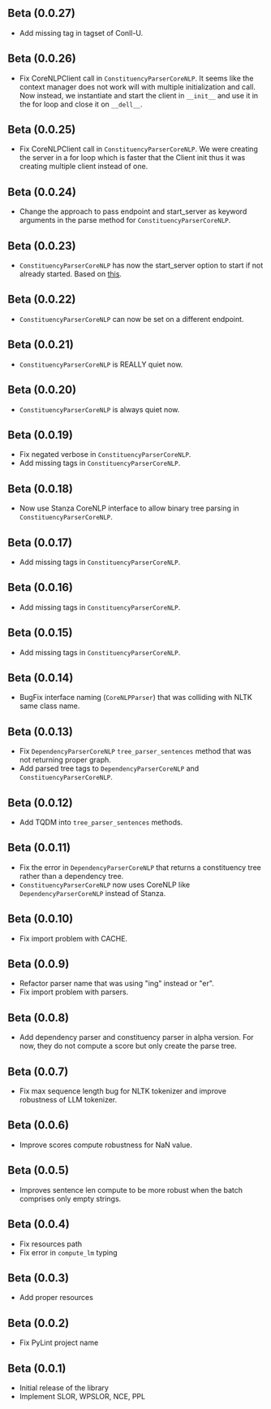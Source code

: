 ## Beta (0.0.27)

- Add missing tag in tagset of Conll-U.


## Beta (0.0.26)

- Fix CoreNLPClient call in `ConstituencyParserCoreNLP`. It seems like the context manager does not work will with
  multiple initialization and call. Now instead, we instantiate and start the client in `__init__` and use it in the for
  loop and close it on `__dell__`.

## Beta (0.0.25)

- Fix CoreNLPClient call in `ConstituencyParserCoreNLP`. We were creating the server in a for loop which is faster that
  the Client init thus it was creating multiple client instead of one.

## Beta (0.0.24)

- Change the approach to pass endpoint and start_server as keyword arguments in the parse method
  for `ConstituencyParserCoreNLP`.

## Beta (0.0.23)

- `ConstituencyParserCoreNLP` has now the start_server option to start if not already started. Based
  on [this](https://github.com/stanfordnlp/stanza/issues/810).

## Beta (0.0.22)

- `ConstituencyParserCoreNLP` can now be set on a different endpoint.

## Beta (0.0.21)

- `ConstituencyParserCoreNLP` is REALLY quiet now.

## Beta (0.0.20)

- `ConstituencyParserCoreNLP` is always quiet now.

## Beta (0.0.19)

- Fix negated verbose in `ConstituencyParserCoreNLP`.
- Add missing tags in `ConstituencyParserCoreNLP`.

## Beta (0.0.18)

- Now use Stanza CoreNLP interface to allow binary tree parsing in `ConstituencyParserCoreNLP`.

## Beta (0.0.17)

- Add missing tags in `ConstituencyParserCoreNLP`.

## Beta (0.0.16)

- Add missing tags in `ConstituencyParserCoreNLP`.

## Beta (0.0.15)

- Add missing tags in `ConstituencyParserCoreNLP`.

## Beta (0.0.14)

- BugFix interface naming (`CoreNLPParser`) that was colliding with NLTK same class name.

## Beta (0.0.13)

- Fix `DependencyParserCoreNLP` `tree_parser_sentences` method that was not returning proper graph.
- Add parsed tree tags to `DependencyParserCoreNLP` and `ConstituencyParserCoreNLP`.

## Beta (0.0.12)

- Add TQDM into `tree_parser_sentences` methods.

## Beta (0.0.11)

- Fix the error in `DependencyParserCoreNLP` that returns a constituency tree rather than a dependency tree.
- `ConstituencyParserCoreNLP` now uses CoreNLP like `DependencyParserCoreNLP` instead of Stanza.

## Beta (0.0.10)

- Fix import problem with CACHE.

## Beta (0.0.9)

- Refactor parser name that was using "ing" instead or "er".
- Fix import problem with parsers.

## Beta (0.0.8)

- Add dependency parser and constituency parser in alpha version. For now, they do not compute a score but only create
  the parse tree.

## Beta (0.0.7)

- Fix max sequence length bug for NLTK tokenizer and improve robustness of LLM tokenizer.

## Beta (0.0.6)

- Improve scores compute robustness for NaN value.

## Beta (0.0.5)

- Improves sentence len compute to be more robust when the batch comprises only empty strings.

## Beta (0.0.4)

- Fix resources path
- Fix error in `compute_lm` typing

## Beta (0.0.3)

- Add proper resources

## Beta (0.0.2)

- Fix PyLint project name

## Beta (0.0.1)

- Initial release of the library
- Implement SLOR, WPSLOR, NCE, PPL
